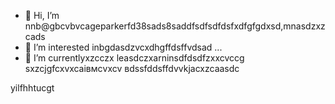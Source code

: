 - 👋 Hi, I’m nnb@gbcvbvcageparkerfd38sads8saddfsdfsdfdsfxdfgfgdxsd,mnasdzxzcads
- 👀 I’m interested inbgdasdzvcxdhgffdsffvdsad ...
- 🌱 I’m currentlyxzcczx leasdczxarninsdfdsdfzxxcvccg sxzcjgfcxvxcаівмсvxcv
вdssfddsffdvvkjacxzcaasdc
<!---zxcxzcпмbcvbcvbcvxv
gagep,/rker388/gaczxcx `README.md` (cxzthis file) appears on your GitHub prafgofile.
You can click the Preview link to take a look at your changes.іваdfsfds
--->
yilfhhtucgt
